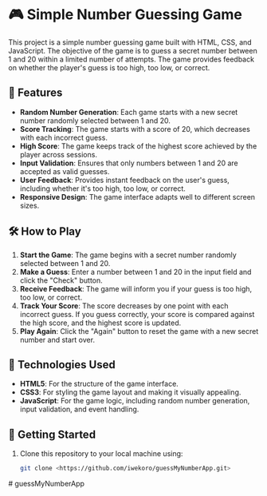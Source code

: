 # 🎮 Simple Number Guessing Game

This project is a simple number guessing game built with HTML, CSS, and JavaScript. The objective of the game is to guess a secret number between 1 and 20 within a limited number of attempts. The game provides feedback on whether the player's guess is too high, too low, or correct.

## 🌟 Features

- **Random Number Generation**: Each game starts with a new secret number randomly selected between 1 and 20.
- **Score Tracking**: The game starts with a score of 20, which decreases with each incorrect guess.
- **High Score**: The game keeps track of the highest score achieved by the player across sessions.
- **Input Validation**: Ensures that only numbers between 1 and 20 are accepted as valid guesses.
- **User Feedback**: Provides instant feedback on the user's guess, including whether it's too high, too low, or correct.
- **Responsive Design**: The game interface adapts well to different screen sizes.

## 🛠️ How to Play

1. **Start the Game**: The game begins with a secret number randomly selected between 1 and 20.
2. **Make a Guess**: Enter a number between 1 and 20 in the input field and click the "Check" button.
3. **Receive Feedback**: The game will inform you if your guess is too high, too low, or correct.
4. **Track Your Score**: The score decreases by one point with each incorrect guess. If you guess correctly, your score is compared against the high score, and the highest score is updated.
5. **Play Again**: Click the "Again" button to reset the game with a new secret number and start over.

## 🧩 Technologies Used

- **HTML5**: For the structure of the game interface.
- **CSS3**: For styling the game layout and making it visually appealing.
- **JavaScript**: For the game logic, including random number generation, input validation, and event handling.

## 🚀 Getting Started

1. Clone this repository to your local machine using:
   ```bash
   git clone <https://github.com/iwekoro/guessMyNumberApp.git>
   ```
#   g u e s s M y N u m b e r A p p  
 